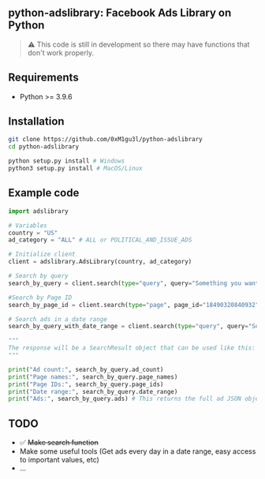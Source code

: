## python-adslibrary: Facebook Ads Library on Python

> ⚠️ This code is still in development so there may have functions that don't work properly.

## Requirements

- Python >= 3.9.6

## Installation

```sh
git clone https://github.com/0xM1gu3l/python-adslibrary
cd python-adslibrary

python setup.py install # Windows
python3 setup.py install # MacOS/Linux
```

## Example code

```py
import adslibrary

# Variables
country = "US"
ad_category = "ALL" # ALL or POLITICAL_AND_ISSUE_ADS

# Initialize client
client = adslibrary.AdsLibrary(country, ad_category)

# Search by query
search_by_query = client.search(type="query", query="Something you want search")

#Search by Page ID
search_by_page_id = client.search(type="page", page_id="18490320840932")

# Search ads in a date range
search_by_query_with_date_range = client.search(type="query", query="Something you want search", date_min="2025-01-01", date_max="2025-01-16") # Return ads that match the query in between these dates

"""
The response will be a SearchResult object that can be used like this:
"""

print("Ad count:", search_by_query.ad_count)
print("Page names:", search_by_query.page_names)
print("Page IDs:", search_by_query.page_ids)
print("Date range:", search_by_query.date_range)
print("Ads:", search_by_query.ads) # This returns the full ad JSON object, it's big!
```

## TODO

- ✅ ~~Make search function~~
- Make some useful tools (Get ads every day in a date range, easy access to important values, etc)
- ...
